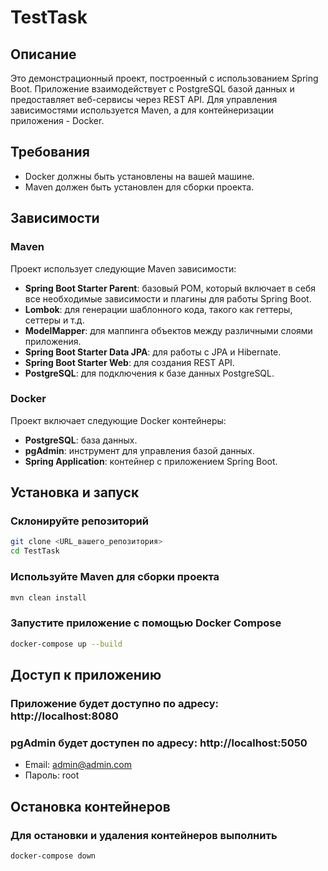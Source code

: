 # TestTask

## Описание

Это демонстрационный проект, построенный с использованием Spring Boot. Приложение взаимодействует с PostgreSQL базой данных и предоставляет веб-сервисы через REST API. Для управления зависимостями используется Maven, а для контейнеризации приложения - Docker.

## Требования

- Docker должны быть установлены на вашей машине.
- Maven должен быть установлен для сборки проекта.

## Зависимости

### Maven

Проект использует следующие Maven зависимости:

- **Spring Boot Starter Parent**: базовый POM, который включает в себя все необходимые зависимости и плагины для работы Spring Boot.
- **Lombok**: для генерации шаблонного кода, такого как геттеры, сеттеры и т.д.
- **ModelMapper**: для маппинга объектов между различными слоями приложения.
- **Spring Boot Starter Data JPA**: для работы с JPA и Hibernate.
- **Spring Boot Starter Web**: для создания REST API.
- **PostgreSQL**: для подключения к базе данных PostgreSQL.

### Docker

Проект включает следующие Docker контейнеры:

- **PostgreSQL**: база данных.
- **pgAdmin**: инструмент для управления базой данных.
- **Spring Application**: контейнер с приложением Spring Boot.

## Установка и запуск

### Склонируйте репозиторий

```bash
git clone <URL_вашего_репозитория>
cd TestTask
```

### Используйте Maven для сборки проекта

```bash
mvn clean install
```

### Запустите приложение с помощью Docker Compose

```bash
docker-compose up --build
```

## Доступ к приложению

### Приложение будет доступно по адресу: http://localhost:8080
### pgAdmin будет доступен по адресу: http://localhost:5050
- Email: admin@admin.com
- Пароль: root


## Остановка контейнеров
### Для остановки и удаления контейнеров выполнить

```bash
docker-compose down
```

